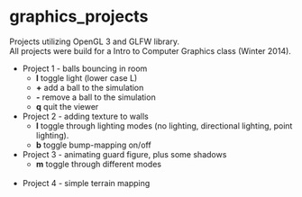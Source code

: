 # graphics_projects
Projects utilizing OpenGL 3 and GLFW library.<br>  All projects were build for a Intro to Computer Graphics class (Winter 2014).

<ul><li>Project 1 - balls bouncing in room <br> 
      <ul><li><b>l</b> toggle light (lower case L)</li> 
      <li><b>+</b> add a ball to the simulation</li> 
      <li><b>-</b> remove a ball to the simulation</li> 
      <li><b>q</b> quit the viewer<br> </li> 
</ul></li>
<li>Project 2 - adding texture to walls <br> 
      <ul><li><b>l</b> toggle through lighting modes (no lighting, directional lighting, point lighting).</li> 
			<li><b>b</b> toggle bump-mapping on/off<br> </li> </ul></li>

<li>Project 3 - animating guard figure, plus some shadows<br> 
			<ul><li><b>m</b> toggle through different modes <br> <br> </li></ul>
<li>Project 4 - simple terrain mapping<br> 
</li></ul>
